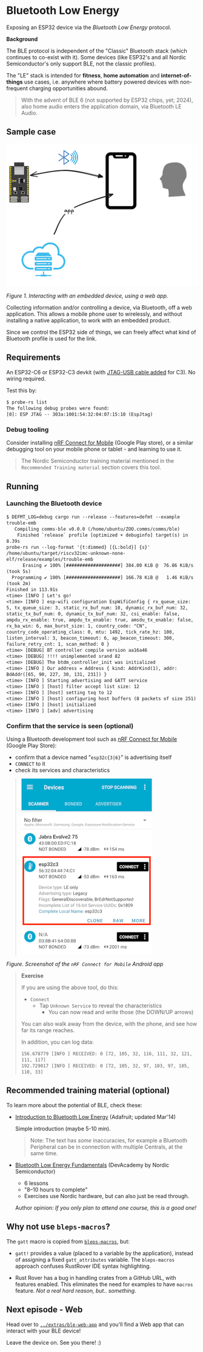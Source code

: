 # Bluetooth Low Energy

Exposing an ESP32 device via the *Bluetooth Low Energy* protocol.

**Background**

The BLE protocol is independent of the "Classic" Bluetooth stack (which continues to co-exist with it). Some devices (like ESP32's and all Nordic Semiconductor's only support BLE, not the classic profiles).

The "LE" stack is intended for **fitness**, **home automation** and **internet-of-things** use cases, i.e. anywhere where battery powered devices with non-frequent charging opportunities abound.

>With the advent of BLE 6 (not supported by ESP32 chips, yet; 2024), also home audio enters the application domain, via Bluetooth LE Audio.

## Sample case

![](.images/bluetooth-human-app-80%.png)

*Figure 1. Interacting with an embedded device, using a web app.*

Collecting information and/or controlling a device, via Bluetooth, off a web application. This allows a mobile phone user to wirelessly, and without installing a native application, to work with an embedded product.

Since we control the ESP32 side of things, we can freely affect what kind of Bluetooth profile is used for the link.

## Requirements

An ESP32-C6 or ESP32-C3 devkit (with [JTAG-USB cable added](https://docs.espressif.com/projects/esp-idf/en/stable/esp32c3/api-guides/usb-serial-jtag-console.html) for C3). No wiring required.

Test this by:

```
$ probe-rs list
The following debug probes were found:
[0]: ESP JTAG -- 303a:1001:54:32:04:07:15:10 (EspJtag)
```

### Debug tooling

Consider installing [nRF Connect for Mobile](https://play.google.com/store/apps/details?id=no.nordicsemi.android.mcp) (Google Play store), or a similar debugging tool on your mobile phone or tablet - and learning to use it.

>The Nordic Semiconductor training material mentioned in the `Recommended Training material` section covers this tool.


## Running

### Launching the Bluetooth device

```
$ DEFMT_LOG=debug cargo run --release --features=defmt --example trouble-emb
   Compiling comms-ble v0.0.0 (/home/ubuntu/ZOO.comms/comms/ble)
    Finished `release` profile [optimized + debuginfo] target(s) in 8.39s
probe-rs run --log-format '{t:dimmed} [{L:bold}] {s}' /home/ubuntu/target/riscv32imc-unknown-none-elf/release/examples/trouble-emb
      Erasing ✔ 100% [####################] 384.00 KiB @  76.86 KiB/s (took 5s)
  Programming ✔ 100% [####################] 166.78 KiB @   1.46 KiB/s (took 2m)                                                                                                   Finished in 113.91s
<time> [INFO ] Let's go!
<time> [INFO ] esp-wifi configuration EspWifiConfig { rx_queue_size: 5, tx_queue_size: 3, static_rx_buf_num: 10, dynamic_rx_buf_num: 32, static_tx_buf_num: 0, dynamic_tx_buf_num: 32, csi_enable: false, ampdu_rx_enable: true, ampdu_tx_enable: true, amsdu_tx_enable: false, rx_ba_win: 6, max_burst_size: 1, country_code: "CN", country_code_operating_class: 0, mtu: 1492, tick_rate_hz: 100, listen_interval: 3, beacon_timeout: 6, ap_beacon_timeout: 300, failure_retry_cnt: 1, scan_method: 0 }
<time> [DEBUG] BT controller compile version aa16a46
<time> [DEBUG] !!!! unimplemented srand 82
<time> [DEBUG] The btdm_controller_init was initialized
<time> [INFO ] Our address = Address { kind: AddrKind(1), addr: BdAddr([65, 90, 227, 30, 131, 231]) }
<time> [INFO ] Starting advertising and GATT service
<time> [INFO ] [host] filter accept list size: 12
<time> [INFO ] [host] setting txq to 12
<time> [INFO ] [host] configuring host buffers (8 packets of size 251)
<time> [INFO ] [host] initialized
<time> [INFO ] [adv] advertising
```

### Confirm that the service is seen (optional)

Using a Bluetooth development tool such as [nRF Connect for Mobile](https://play.google.com/store/apps/details?id=no.nordicsemi.android.mcp) (Google Play Store):

- confirm that a device named "`esp32c{3|6}`" is advertising itself
- `CONNECT` to it
- check its services and characteristics

>![](.images/ble_sniffing.png)

*Figure. Screenshot of the `nRF Connect for Mobile` Android app*

>**Exercise**
>
>If you are using the above tool, do this:
>
>- `Connect`
> 	- Tap `Unknown Service` to reveal the characteristics
>		- You can now read and write those (the DOWN/UP arrows)
>
>You can also walk away from the device, with the phone, and see how far its range reaches.
>
>In addition, you can log data:
>
>```
>156.678779 [INFO ] RECEIVED: 0 [72, 105, 32, 116, 111, 32, 121, 111, 117]
>192.729017 [INFO ] RECEIVED: 0 [72, 105, 32, 97, 103, 97, 105, 110, 33]
>```


## Recommended training material (optional)

To learn more about the potential of BLE, check these:

- [Introduction to Bluetooth Low Energy](https://learn.adafruit.com/introduction-to-bluetooth-low-energy?view=all) (Adafruit; updated Mar'14)

	Simple introduction (maybe 5-10 min).

	>Note: The text has *some* inaccuracies, for example a Bluetooth Peripheral can be in connection with multiple Centrals, at the same time.

- [Bluetooth Low Energy Fundamentals](https://academy.nordicsemi.com/courses/bluetooth-low-energy-fundamentals/) (DevAcademy by Nordic Semiconductor)

	- 6 lessons
	- "8–10 hours to complete"
	- Exercises use Nordic hardware, but can also just be read through.

	Author opinion: *If you only plan to attend one course, this is a good one!*

<!-- tbd. read, some day?
- [The Basic Concepts of Bluetooth Low Energy (BLE) for Beginner](https://pcng.medium.com/the-basic-concepts-of-bluetooth-low-energy-ble-for-beginner-c0fe062190c5) (Medium; Sep'19)
-->

## Why not use `bleps-macros`?

The `gatt` macro is copied from [`bleps-macros`](https://github.com/bjoernQ/bleps/tree/main/bleps-macros), but:

- `gatt!` provides a value (placed to a variable by the application), instead of assigning a fixed `gatt_attributes` variable. The `bleps-macros` approach confuses RustRover IDE syntax highlighting.

- Rust Rover has a bug in handling crates from a GitHub URL, with features enabled. This eliminates the need for examples to have `macros` feature. *Not a real hard reason, but.. something.*


## Next episode - Web 

Head over to [`../extras/ble-web-app`](../extras/ble-web-app/README.md) and you'll find a Web app that can interact with your BLE device!

Leave the device on. See you there! :)

